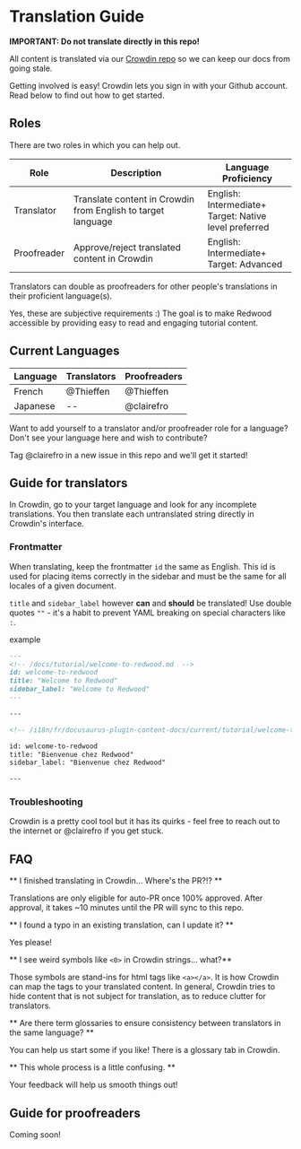 # Translation Guide

**IMPORTANT: Do not translate directly in this repo!**

All content is translated via our [Crowdin repo](https://crowdin.com/project/learn-redwoodjs/) so we can keep our docs from going stale.

Getting involved is easy! Crowdin lets you sign in with your Github account. Read below to find out how to get started.

## Roles

There are two roles in which you can help out.

| Role        | Description                                                  | Language Proficiency                                        |
| ----------- | ------------------------------------------------------------ | ----------------------------------------------------------- |
| Translator  | Translate content in Crowdin from English to target language | English: Intermediate+ <br />Target: Native level preferred |
| Proofreader | Approve/reject translated content in Crowdin                 | English: Intermediate+ <br />Target: Advanced               |

Translators can double as proofreaders for other people's translations in their proficient language(s).

Yes, these are subjective requirements :) The goal is to make Redwood accessible by providing easy to read and engaging tutorial content.

## Current Languages

| Language | Translators | Proofreaders |
| -------- | ----------- | ------------ |
| French   | @Thieffen   | @Thieffen    |
| Japanese | --          | @clairefro   |

Want to add yourself to a translator and/or proofreader role for a language? Don't see your language here and wish to contribute?

Tag @clairefro in a new issue in this repo and we'll get it started!

## Guide for translators

In Crowdin, go to your target language and look for any incomplete translations. You then translate each untranslated string directly in Crowdin's interface.

### Frontmatter

When translating, keep the frontmatter `id` the same as English. This id is used for placing items correctly in the sidebar and must be the same for all locales of a given document.

`title` and `sidebar_label` however **can** and **should** be translated! Use double quotes `""` - it's a habit to prevent YAML breaking on special characters like `:`.

example

```md
---
<!-- /docs/tutorial/welcome-to-redwood.md  -->
id: welcome-to-redwood
title: "Welcome to Redwood"
sidebar_label: "Welcome to Redwood"
---

---

<!-- /i18n/fr/docusaurus-plugin-content-docs/current/tutorial/welcome-to-redwood.md  -->

id: welcome-to-redwood
title: "Bienvenue chez Redwood"
sidebar_label: "Bienvenue chez Redwood"

---
```

### Troubleshooting

Crowdin is a pretty cool tool but it has its quirks - feel free to reach out to the internet or @clairefro if you get stuck.

## FAQ

** I finished translating in Crowdin... Where's the PR?!? **

Translations are only eligible for auto-PR once 100% approved. After approval, it takes ~10 minutes until the PR will sync to this repo.

** I found a typo in an existing translation, can I update it? **

Yes please!

** I see weird symbols like `<0>` in Crowdin strings... what?**

Those symbols are stand-ins for html tags like `<a></a>`. It is how Crowdin can map the tags to your translated content. In general, Crowdin tries to hide content that is not subject for translation, as to reduce clutter for translators.

** Are there term glossaries to ensure consistency between translators in the same language? **

You can help us start some if you like! There is a glossary tab in Crowdin.

** This whole process is a little confusing. **

Your feedback will help us smooth things out!

## Guide for proofreaders

Coming soon!
